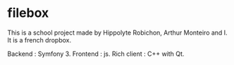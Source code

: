 # filebox

This is a school project made by Hippolyte Robichon, Arthur Monteiro and I.
It is a french dropbox.

Backend : Symfony 3.
Frontend : js.
Rich client : C++ with Qt.

